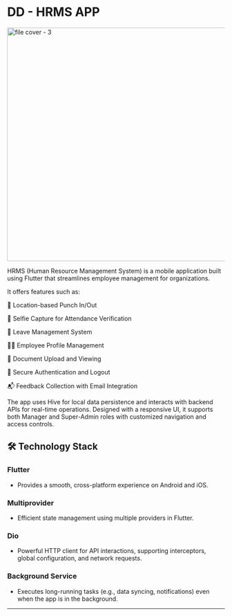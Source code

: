 # DD - HRMS APP
<img width="960" height="540" alt="file cover - 3" src="https://github.com/user-attachments/assets/d12c7c9d-b8e4-45d5-82ff-374331e87fc3" />


HRMS (Human Resource Management System) is a mobile application built using Flutter that streamlines employee management for organizations.


It offers features such as:

📍 Location-based Punch In/Out

🤳 Selfie Capture for Attendance Verification

📅 Leave Management System

🧑‍💼 Employee Profile Management

📂 Document Upload and Viewing

🔐 Secure Authentication and Logout

📬 Feedback Collection with Email Integration

The app uses Hive for local data persistence and interacts with backend APIs for real-time operations. Designed with a responsive UI, it supports both Manager and Super-Admin roles with customized navigation and access controls.


## 🛠️ Technology Stack

### Flutter
- Provides a smooth, cross-platform experience on Android and iOS.

### Multiprovider
- Efficient state management using multiple providers in Flutter.

### Dio
- Powerful HTTP client for API interactions, supporting interceptors, global configuration, and network requests.

### Background Service
- Executes long-running tasks (e.g., data syncing, notifications) even when the app is in the background.


---
